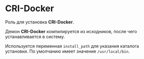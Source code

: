 CRI-Docker
==========

Роль для установка **CRI-Docker**.

Демон **CRI-Docker** компилируется из исходников, после чего устанавливается в систему.

Используется переменная `install_path` для указания каталога установки.
По умолчанию имеет значение `/usr/local/bin`.
